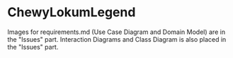 ChewyLokumLegend
================
Images for requirements.md (Use Case Diagram and Domain Model) are in the "Issues" part.
Interaction Diagrams and Class Diagram is also placed in the "Issues" part.
